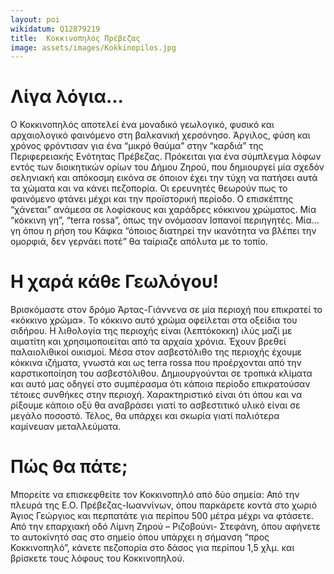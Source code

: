 ```yaml
---
layout: poi
wikidatum: Q12879219
title:  Κοκκινοπηλός Πρέβεζας
image: assets/images/Kokkinopilos.jpg
---
```


# Λίγα λόγια...
Ο Κοκκινοπηλός αποτελεί ένα μοναδικό γεωλογικό, φυσικό και αρχαιολογικό φαινόμενο στη βαλκανική χερσόνησο. Άργιλος,  φύση και χρόνος φρόντισαν για ένα “μικρό θαύμα” στην “καρδιά” της Περιφερειακής Ενότητας Πρέβεζας. Πρόκειται για ένα σύμπλεγμα λόφων εντός των διοικητικών ορίων του Δήμου Ζηρού, που δημιουργεί μία σχεδόν σεληνιακή και απόκοσμη εικόνα σε όποιον έχει την τύχη να πατήσει αυτά τα χώματα και να κάνει πεζοπορία. Οι ερευνητές θεωρούν πως το φαινόμενο φτάνει μέχρι και την προϊστορική περίοδο. Ο επισκέπτης “χάνεται” ανάμεσα σε λοφίσκους και χαράδρες κόκκινου χρώματος. Μία “κόκκινη γη”, “terra rossa”, όπως την ονόμασαν Ισπανοί περιηγητές. Μία… γη όπου η ρήση του Κάφκα “όποιος διατηρεί την ικανότητα να βλέπει την ομορφιά, δεν γερνάει ποτέ” θα ταίριαζε απόλυτα με το τοπίο.

# Η χαρά κάθε Γεωλόγου!
Βρισκόμαστε στον δρόμο Άρτας-Γιάννενα σε μία περιοχή που επικρατεί το «κόκκινο χρώμα». Το κόκκινο αυτό χρώμα οφείλεται στα οξείδια του σιδήρου. Η λιθολογία της περιοχής είναι (λεπτόκοκκη) ιλύς μαζί με αιματίτη και χρησιμοποιείται από τα αρχαία χρόνια. Έχουν βρεθεί παλαιολιθικοί οικισμοί. Μέσα στον ασβεστόλιθο της περιοχής έχουμε κόκκινα ιζήματα, γνωστά και ως terra rossa που προέρχονται από την καρστικοποίηση του ασβεστόλιθου. Δημιουργούνται σε τροπικά κλίματα και αυτό μας οδηγεί στο συμπέρασμα ότι κάποια περίοδο επικρατούσαν τέτοιες συνθήκες στην περιοχή. Χαρακτηριστικό είναι ότι όπου και να ρίξουμε κάποιο οξύ θα αναβράσει γιατί το ασβεστιτικό υλικό είναι σε μεγάλο ποσοστό. Τέλος, θα υπάρχει και σκωρία γιατί παλιότερα καμίνευαν μεταλλεύματα.

# Πώς θα πάτε;
Μπορείτε να επισκεφθείτε τον Κοκκινοπηλό από δύο σημεία:
Από την πλευρά της Ε.Ο. Πρέβεζας-Ιωαννίνων, όπου παρκάρετε κοντά στο χωριό Άγιος Γεώργιος και περπατάτε για περίπου 500 μέτρα μέχρι να φτάσετε.
Από την επαρχιακή οδό Λίμνη Ζηρού – Ριζοβούνι- Στεφάνη, όπου αφήνετε το αυτοκίνητό σας στο σημείο όπου υπάρχει η σήμανση “προς Κοκκινοπηλό”, κάνετε πεζοπορία στο δάσος για περίπου 1,5 χλμ. και βρίσκετε τους λόφους του Κοκκινοπηλού.

